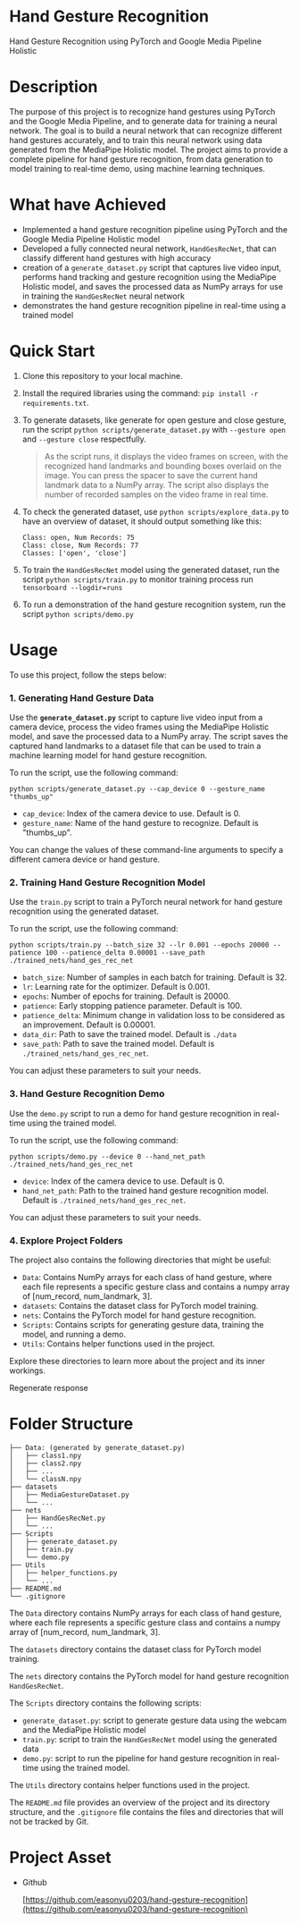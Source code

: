 # Hand Gesture Recognition

Hand Gesture Recognition using PyTorch and Google Media Pipeline Holistic

# Description

The purpose of this project is to recognize hand gestures using PyTorch and the Google Media Pipeline, and to generate data for training a neural network. The goal is to build a neural network that can recognize different hand gestures accurately, and to train this neural network using data generated from the MediaPipe Holistic model. The project aims to provide a complete pipeline for hand gesture recognition, from data generation to model training to real-time demo, using machine learning techniques.

# What have Achieved

- Implemented a hand gesture recognition pipeline using PyTorch and the Google Media Pipeline Holistic model
- Developed a fully connected neural network, `HandGesRecNet`, that can classify different hand gestures with high accuracy
- creation of a `generate_dataset.py` script that captures live video input, performs hand tracking and gesture recognition using the MediaPipe Holistic model, and saves the processed data as NumPy arrays for use in training the `HandGesRecNet` neural network
- demonstrates the hand gesture recognition pipeline in real-time using a trained model

# Quick Start

1. Clone this repository to your local machine.
2. Install the required libraries using the command: `pip install -r requirements.txt`.
3. To generate datasets, like generate for open gesture and close gesture, run the script `python scripts/generate_dataset.py` with `--gesture open` and `--gesture close` respectfully.
    
    > As the script runs, it displays the video frames on screen, with the recognized hand landmarks and bounding boxes overlaid on the image. You can press the spacer to save the current hand landmark data to a NumPy array. The script also displays the number of recorded samples on the video frame in real time.
4. To check the generated dataset, use `python scripts/explore_data.py` to have an overview of dataset, it should output something like this:
    
    ```
    Class: open, Num Records: 75
    Class: close, Num Records: 77
    Classes: ['open', 'close']
    ```
    
5. To train the `HandGesRecNet` model using the generated dataset, run the script `python scripts/train.py` to monitor training process run `tensorboard --logdir=runs`
6. To run a demonstration of the hand gesture recognition system, run the script `python scripts/demo.py`

# Usage

To use this project, follow the steps below:

### **1. Generating Hand Gesture Data**

Use the **`generate_dataset.py`** script to capture live video input from a camera device, process the video frames using the MediaPipe Holistic model, and save the processed data to a NumPy array. The script saves the captured hand landmarks to a dataset file that can be used to train a machine learning model for hand gesture recognition.

To run the script, use the following command:

```
python scripts/generate_dataset.py --cap_device 0 --gesture_name "thumbs_up"
```

- `cap_device`: Index of the camera device to use. Default is 0.
- `gesture_name`: Name of the hand gesture to recognize. Default is "thumbs_up".

You can change the values of these command-line arguments to specify a different camera device or hand gesture.

### **2. Training Hand Gesture Recognition Model**

Use the `train.py` script to train a PyTorch neural network for hand gesture recognition using the generated dataset.

To run the script, use the following command:

```
python scripts/train.py --batch_size 32 --lr 0.001 --epochs 20000 --patience 100 --patience_delta 0.00001 --save_path ./trained_nets/hand_ges_rec_net
```

- `batch_size`: Number of samples in each batch for training. Default is 32.
- `lr`: Learning rate for the optimizer. Default is 0.001.
- `epochs`: Number of epochs for training. Default is 20000.
- `patience`: Early stopping patience parameter. Default is 100.
- `patience_delta`: Minimum change in validation loss to be considered as an improvement. Default is 0.00001.
- `data_dir`: Path to save the trained model. Default is `./data`
- `save_path`: Path to save the trained model. Default is `./trained_nets/hand_ges_rec_net`.

You can adjust these parameters to suit your needs.

### **3. Hand Gesture Recognition Demo**

Use the `demo.py` script to run a demo for hand gesture recognition in real-time using the trained model.

To run the script, use the following command:

```
python scripts/demo.py --device 0 --hand_net_path ./trained_nets/hand_ges_rec_net
```

- `device`: Index of the camera device to use. Default is 0.
- `hand_net_path`: Path to the trained hand gesture recognition model. Default is `./trained_nets/hand_ges_rec_net`.

You can adjust these parameters to suit your needs.

### **4. Explore Project Folders**

The project also contains the following directories that might be useful:

- `Data`: Contains NumPy arrays for each class of hand gesture, where each file represents a specific gesture class and contains a numpy array of [num_record, num_landmark, 3].
- `datasets`: Contains the dataset class for PyTorch model training.
- `nets`: Contains the PyTorch model for hand gesture recognition.
- `Scripts`: Contains scripts for generating gesture data, training the model, and running a demo.
- `Utils`: Contains helper functions used in the project.

Explore these directories to learn more about the project and its inner workings.

Regenerate response

# Folder Structure

```
├── Data: (generated by generate_dataset.py)
│   ├── class1.npy
│   ├── class2.npy
│   ├── ...
│   └── classN.npy
├── datasets
│   ├── MediaGestureDataset.py
│   └── ...
├── nets
│   ├── HandGesRecNet.py
│   └── ...
├── Scripts
│   ├── generate_dataset.py
│   ├── train.py
│   └── demo.py
├── Utils
│   ├── helper_functions.py
│   └── ...
├── README.md
└── .gitignore
```

The `Data` directory contains NumPy arrays for each class of hand gesture, where each file represents a specific gesture class and contains a numpy array of [num_record, num_landmark, 3].

The `datasets` directory contains the dataset class for PyTorch model training.

The `nets` directory contains the PyTorch model for hand gesture recognition `HandGesRecNet`.

The `Scripts` directory contains the following scripts:

- `generate_dataset.py`: script to generate gesture data using the webcam and the MediaPipe Holistic model
- `train.py`: script to train the `HandGesRecNet` model using the generated data
- `demo.py`: script to run the pipeline for hand gesture recognition in real-time using the trained model.

The `Utils` directory contains helper functions used in the project.

The `README.md` file provides an overview of the project and its directory structure, and the `.gitignore` file contains the files and directories that will not be tracked by Git.

# Project Asset

- Github
    
    [https://github.com/easonyu0203/hand-gesture-recognition](https://github.com/easonyu0203/hand-gesture-recognition)
